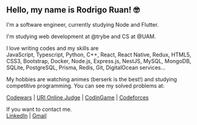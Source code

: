 ## Hello, my name is Rodrigo Ruan! :nerd_face:

I'm a software engineer, currently studying Node and Flutter.

I'm studying web development at @trybe and CS at @UAM.

I love writing codes and my skills are
<br/>
JavaScript, Typescript, Python, C++, React, React Native, Redux, HTML5, CSS3, Bootstrap, Docker, Node.js, Express.js, NestJS, MySQL, MongoDB, SQLite, PostgreSQL, Prisma, Redis, Git, DigitalOcean services...

My hobbies are watching animes (berserk is the best!) and studying competitive programming.
You can see my solved problems at:
<br/>

<a href="https://www.codewars.com/users/rodrigo%20ruan">Codewars</a> |
<a href="https://www.beecrowd.com.br/judge/pt/profile/544334">URI Online Judge</a> |
<a href="https://www.codingame.com/profile/72398efce9e8fff752e10af0f47415381021524">CodinGame</a> |
<a href="https://codeforces.com/profile/rodrigoruan16">Codeforces</a>

If you want to contact me.
<br/>
[LinkedIn](https://www.linkedin.com/in/rodrigo-ruan/) |
[Gmail](mailto:rodrigopython16@gmail.com)
